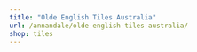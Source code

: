 ```yaml
---
title: "Olde English Tiles Australia"
url: /annandale/olde-english-tiles-australia/
shop: tiles
---
```

